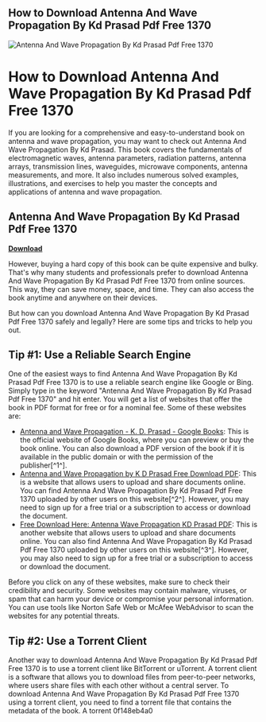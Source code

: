 ## How to Download Antenna And Wave Propagation By Kd Prasad Pdf Free 1370

 
![Antenna And Wave Propagation By Kd Prasad Pdf Free 1370](https://i1.sndcdn.com/artworks-SLK5ajZAI6wCRAFZ-SCVyzA-t240x240.jpg)

 
# How to Download Antenna And Wave Propagation By Kd Prasad Pdf Free 1370
 
If you are looking for a comprehensive and easy-to-understand book on antenna and wave propagation, you may want to check out Antenna And Wave Propagation By Kd Prasad. This book covers the fundamentals of electromagnetic waves, antenna parameters, radiation patterns, antenna arrays, transmission lines, waveguides, microwave components, antenna measurements, and more. It also includes numerous solved examples, illustrations, and exercises to help you master the concepts and applications of antenna and wave propagation.
 
## Antenna And Wave Propagation By Kd Prasad Pdf Free 1370


[**Download**](https://www.google.com/url?q=https%3A%2F%2Fssurll.com%2F2tKjXP&sa=D&sntz=1&usg=AOvVaw2nxB86tYBEfpR2Xwsm5ATC)

 
However, buying a hard copy of this book can be quite expensive and bulky. That's why many students and professionals prefer to download Antenna And Wave Propagation By Kd Prasad Pdf Free 1370 from online sources. This way, they can save money, space, and time. They can also access the book anytime and anywhere on their devices.
 
But how can you download Antenna And Wave Propagation By Kd Prasad Pdf Free 1370 safely and legally? Here are some tips and tricks to help you out.
 
## Tip #1: Use a Reliable Search Engine
 
One of the easiest ways to find Antenna And Wave Propagation By Kd Prasad Pdf Free 1370 is to use a reliable search engine like Google or Bing. Simply type in the keyword "Antenna And Wave Propagation By Kd Prasad Pdf Free 1370" and hit enter. You will get a list of websites that offer the book in PDF format for free or for a nominal fee. Some of these websites are:
 
- [Antenna and Wave Propagation - K. D. Prasad - Google Books](https://books.google.com/books/about/Antenna_and_Wave_Propagation.html?id=JnLoXwAACAAJ): This is the official website of Google Books, where you can preview or buy the book online. You can also download a PDF version of the book if it is available in the public domain or with the permission of the publisher[^1^].
- [Antenna and Wave Propagation by K D Prasad Free Download PDF](https://www.scribd.com/document/447729443/antenna-and-wave-propagation-by-k-d-prasad-free-download-pdf): This is a website that allows users to upload and share documents online. You can find Antenna And Wave Propagation By Kd Prasad Pdf Free 1370 uploaded by other users on this website[^2^]. However, you may need to sign up for a free trial or a subscription to access or download the document.
- [Free Download Here: Antenna Wave Propagation KD Prasad PDF](https://www.scribd.com/document/564380184/Pdfslide-net-Antenna-Wave-Propagation-Kd-Prasad-Wave-Propagation-Kd-Prasadpdf-Kdprasadantenna): This is another website that allows users to upload and share documents online. You can also find Antenna And Wave Propagation By Kd Prasad Pdf Free 1370 uploaded by other users on this website[^3^]. However, you may also need to sign up for a free trial or a subscription to access or download the document.

Before you click on any of these websites, make sure to check their credibility and security. Some websites may contain malware, viruses, or spam that can harm your device or compromise your personal information. You can use tools like Norton Safe Web or McAfee WebAdvisor to scan the websites for any potential threats.
 
## Tip #2: Use a Torrent Client
 
Another way to download Antenna And Wave Propagation By Kd Prasad Pdf Free 1370 is to use a torrent client like BitTorrent or uTorrent. A torrent client is a software that allows you to download files from peer-to-peer networks, where users share files with each other without a central server. To download Antenna And Wave Propagation By Kd Prasad Pdf Free 1370 using a torrent client, you need to find a torrent file that contains the metadata of the book. A torrent
 0f148eb4a0
